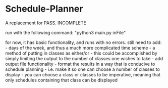 # Schedule-Planner
A replacement for PASS.
INCOMPLETE

run with the following command: "python3 main.py inFile"

for now, it has basic functionality, and runs with no errors.
still need to add:
	- days of the week, and thus a much more complicated time scheme
	- a method of putting in classes as either/or - this could be accomplished by simply limiting the output to the number of classes one wishes to take
	- add output file functionality
	- format the results in a way that is conducive to schedule planning
		- i.e. make it so one can choose a number of classes to display
		- you can choose a class or classes to be imperative, meaning that only schedules containing that class can be displayed
